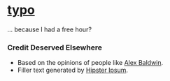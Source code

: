 [typo](piperchester.github.io/typo)
====
... because I had a free hour?

### Credit Deserved Elsewhere
* Based on the opinions of people like [Alex Baldwin](http://alexbaldwin.com/all-the-fonts-youll-ever-need/).
* Filler text generated by [Hipster Ipsum](http://hipsum.co/).

